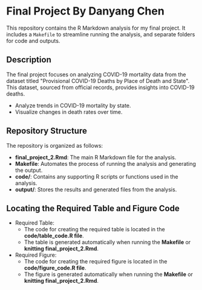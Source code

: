 # Final Project By Danyang Chen

This repository contains the R Markdown analysis for my final project. It includes a `Makefile` to streamline running the analysis, and separate folders for code and outputs.

## Description 

The final project focuses on analyzing COVID-19 mortality data from the dataset titled "Provisional COVID-19 Deaths by Place of Death and State". This dataset, sourced from official records, provides insights into COVID-19 deaths.

- Analyze trends in COVID-19 mortality by state.
- Visualize changes in death rates over time.


## Repository Structure

The repository is organized as follows:

-   **final_project_2.Rmd**: The main R Markdown file for the analysis.
-   **Makefile**: Automates the process of running the analysis and generating the output.
-   **code/**: Contains any supporting R scripts or functions used in the analysis.
-   **output/**: Stores the results and generated files from the analysis.

## Locating the Required Table and Figure Code

- Required Table:
  - The code for creating the required table is located in the **code/table_code.R file**.
  - The table is generated automatically when running the **Makefile** or **knitting final_project_2.Rmd**.
- Required Figure:
  - The code for creating the required figure is located in the **code/figure_code.R file**.
  - The figure is generated automatically when running the **Makefile** or **knitting final_project_2.Rmd**.
 
